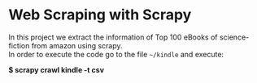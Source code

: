 # Web Scraping with Scrapy

In this project we extract the information of Top 100 eBooks of science-fiction from amazon using scrapy.  
In order to execute the code go to the file `~/kindle` and execute:

**$ scrapy crawl kindle -t csv**

